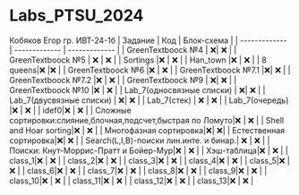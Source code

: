 # Labs_PTSU_2024
Кобяков Егор гр. ИВТ-24-1б
| Задание | Код | Блок-схема | 
| ------------- | ------------- | ------------- |
| GreenTextboock №4 | :x:| :x:  |
| GreenTextboock №5 | :x: | :x:  | 
| Sortings |:x: | :x:  |
| Han_town |:x: | :x:  |
| 8 queens|:x:  |:x:  |
| GreenTextboock №6 |:x:  | :x:  |
| GreenTextboock №7.1 |:x:| :x:  |
| GreenTextboock №7.2 |:x:  | :x:  |
| GreenTextboock №9 | :x:| :x:  | 
| GreenTextboock №10 |:x: | :x:  |
| Lab_7(односвязные списки) | :x:| :x:  |
| Lab_7(двусвязные списки) | :x:| :x:  |
| Lab_7(стек) | :x: | :x:  |
| Lab_7(очередь) |:x:  | :x:  |
| idef0|:x:  | :x:  | 
| Сложные сортировки:слияние,блочная,подсчет,быстрая по Ломуто|:x: | :x:  |
| Shell and Hoar sorting|:x: | :x:  |
| Многофазная сортировка|:x:| :x:|
| Естественная сортировка|:x:| :x:  |
| Search(L,I,B)-поиски лин.инте. и бинар.| :x: | :x:  |
| Поиски: Кнут-Моррис-Пратт и Бойер-Мур|:x: | :x:  |
| Хэш-таблица|:x:  | :x:  |
| class_1|:x: | :x:  |
| class_2|:x:  | :x:  |
| class_3|:x:  | :x:  |
| class_4|:x:  | :x:  |
| class_5|:x:  | :x:  |
| class_6|:x:  | :x:  |
| class_7|:x:  | :x:  |
| class_8|:x:  | :x:  |
| class_9|:x:  | :x:  |
| class_10|:x:  | :x:  |
| class_11|:x:  | :x:  |
| class_12|:x:  | :x:  |
| class_13|:x:  | :x:  |

